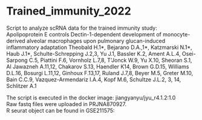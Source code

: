 # Trained_immunity_2022
Script to analyze scRNA data for the trained immunity study:\
Apolipoprotein E controls Dectin-1-dependent development of monocyte-derived alveolar macrophages upon pulmonary glucan-induced inflammatory adaptation
Theobald H.1*, Bejarano D.A.,1*, Katzmarski N.1*, Haub J.1*, Schulte-Schrepping J.2,3, Yu J.1, Bassler K.2, Ament A.L.4, Osei-Sarpong C.5, Piattini F.6, Vornholz L.7,8, T’Jonck W.9, Yu X.10, Sheoran S.1, Al Jawazneh A.11,12, Chakarov S.13, Haendler K14, Brown G.D.15, Williams D.L.16, Bosurgi L.11,12, Ginhoux F.13,17, Ruland J.7,8, Beyer M.5, Greter M.10, Bain C.C.9, Vazquez-Armendariz I.A.4, Kopf M.6, Schultze J.L.2, 3, 14, Schlitzer A.1

The script is executed in the docker image: jiangyanyu/jyu_r4.1.2:1.0\
Raw fastq files were uploaded in PRJNA870927.\
R seurat object can be found in GSE211575:
